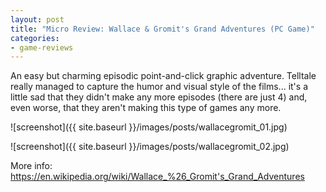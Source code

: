 ```yaml
---
layout: post
title: "Micro Review: Wallace & Gromit's Grand Adventures (PC Game)"
categories:
- game-reviews
---
```


<p>An easy but charming episodic point-and-click graphic adventure. Telltale really managed to capture the humor and visual style of the films... it's a little sad that they didn't make any more episodes (there are just 4) and, even worse, that they aren't making this type of games any more.</p>


![screenshot]({{ site.baseurl }}/images/posts/wallacegromit_01.jpg)


![screenshot]({{ site.baseurl }}/images/posts/wallacegromit_02.jpg)


<p>More info: <a href="https://en.wikipedia.org/wiki/Wallace_%26_Gromit's_Grand_Adventures">https://en.wikipedia.org/wiki/Wallace_%26_Gromit's_Grand_Adventures</a></p>
